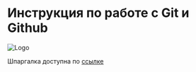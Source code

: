 # Инструкция по работе с Git и Github  

<image src="img\gitandgithub logo.png" alt="Logo">
  
  Шпаргалка доступна по [ссылке](https://github.com/Artoym715/Gitinstraction/blob/main/Git_instruction.md)
